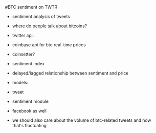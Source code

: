 #BTC sentiment on TWTR

- sentiment analysis of tweets
- where do people talk about bitcoins?
- twitter api.
- coinbase api for btc real-time prices
- coinsetter?
- sentiment index
- delayed/lagged relationship between sentiment and price
- models:
- 	tweet
- 	sentiment module
- 	facebook as well

- we should also care about the volume of btc-related tweets and how that's fluctuating